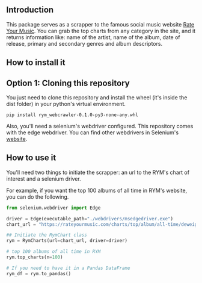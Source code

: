 ## Introduction

This package serves as a scrapper to the famous social music website [Rate Your Music](https://rateyourmusic.com/). You can grab the top charts from any category in the site, and it returns information like: name of the artist, name of the album, date of release, primary and secondary genres and album descriptors.

## How to install it

## Option 1: Cloning this repository

You just need to clone this repository and install the wheel (it's inside the dist folder) in your python's virtual environment.

```
pip install rym_webcrawler-0.1.0-py3-none-any.whl
```


Also, you'll need a selenium's webdriver configured. This repository comes with the edge webdriver. You can find other webdrivers in Selenium's [website](https://selenium-python.readthedocs.io/installation.html).



## How to use it

You'll need two things to initiate the scrapper: an url to the RYM's chart of interest and a selenium driver.

For example, if you want the top 100 albums of all time in RYM's website, you can do the following.

``` py
from selenium.webdriver import Edge

driver = Edge(executable_path="./webdrivers/msedgedriver.exe")
chart_url = "https://rateyourmusic.com/charts/top/album/all-time/deweight:live,archival,soundtrack/"

## Initiate the RymChart class
rym = RymCharts(url=chart_url, driver=driver)

# top 100 albums of all time in RYM
rym.top_charts(n=100)

# If you need to have it in a Pandas DataFrame
rym_df = rym.to_pandas()
```